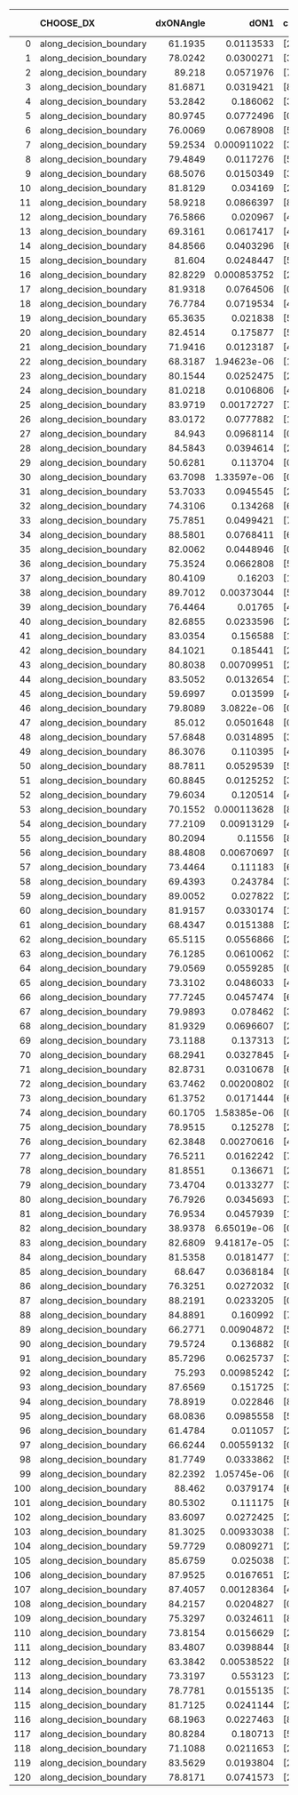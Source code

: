 |     | CHOOSE_DX               |   dxONAngle |        dON1 | cIDON1   |   dON_patch_1 |   nTON |         dON |   dxOFFAngle |       dOFF1 | cIDOFF1   |   dOFF_patch_1 |   nTOFF |        dOFF | SUCCESS   |   nExp |   dual_point_id |   subpoint_time_seconds |   total_execution_time |        logp |        dOFF/dON | Vote dOFF>dON   |
|----:|:------------------------|------------:|------------:|:---------|--------------:|-------:|------------:|-------------:|------------:|:----------|---------------:|--------:|------------:|:----------|-------:|----------------:|------------------------:|-----------------------:|------------:|----------------:|:----------------|
|   0 | along_decision_boundary |     61.1935 | 0.0113533   | [2 7]    |   0.0113533   |      1 | 0.0113533   |      72.1123 | 0.0236222   | [2 7]     |    0.0236222   |       1 | 0.0236222   | True      |      1 |               1 |                 1.24861 |                2.20211 |  0          |     2.08064     | True            |
|   1 | along_decision_boundary |     78.0242 | 0.0300271   | [3 7]    |   0.0300271   |      1 | 0.0300271   |      86.3974 | 0.101418    | [3 7]     |    0.101418    |       1 | 0.101418    | True      |      2 |               2 |                 2.38102 |                4.70082 | -0.5        |     3.37755     | True            |
|   2 | along_decision_boundary |     89.218  | 0.0571976   | [7 9]    |   0.0571976   |      1 | 0.0571976   |      84.7322 | 0.0290721   | [7 9]     |    0.0290721   |       1 | 0.0290721   | False     |      3 |               3 |                 1.93303 |                6.82523 | -1          |     0.508275    | False           |
|   3 | along_decision_boundary |     81.6871 | 0.0319421   | [8 9]    |   0.0319421   |      1 | 0.0319421   |      79.5585 | 0.00318695  | [8 9]     |    0.00318695  |       1 | 0.00318695  | False     |      4 |               4 |                 1.46975 |                8.39651 | -0.166667   |     0.0997727   | False           |
|   4 | along_decision_boundary |     53.2842 | 0.186062    | [3 6]    |   0.186062    |      1 | 0.186062    |      58.2356 | 0.0493945   | [3 6]     |    0.0493945   |       1 | 0.0493945   | False     |      5 |               5 |                 2.04176 |               10.5657  | -0          |     0.265473    | False           |
|   5 | along_decision_boundary |     80.9745 | 0.0772496   | [0 1]    |   0.0772496   |      1 | 0.0772496   |      88.4022 | 0.0256019   | [0 1]     |    0.0256019   |       1 | 0.0256019   | False     |      6 |               7 |                 1.7118  |               14.6248  | -0.1        |     0.331418    | False           |
|   6 | along_decision_boundary |     76.0069 | 0.0678908   | [5 7]    |   0.0678908   |      1 | 0.0678908   |      79.408  | 0.0968418   | [5 7]     |    0.0968418   |       1 | 0.0968418   | True      |      7 |              10 |                 2.02072 |               17.0338  | -0.333333   |     1.42644     | True            |
|   7 | along_decision_boundary |     59.2534 | 0.000911022 | [3 6]    |   0.000911022 |      1 | 0.000911022 |      65.7934 | 0.0169645   | [3 6]     |    0.0169645   |       1 | 0.0169645   | True      |      8 |              12 |                 1.54158 |               21.6971  | -0.0714286  |    18.6214      | True            |
|   8 | along_decision_boundary |     79.4849 | 0.0117276   | [5 9]    |   0.0117276   |      1 | 0.0117276   |      80.9175 | 0.048837    | [5 9]     |    0.048837    |       1 | 0.048837    | True      |      9 |              13 |                 1.23184 |               22.9907  | -0          |     4.16427     | True            |
|   9 | along_decision_boundary |     68.5076 | 0.0150349   | [3 6]    |   0.0150349   |      1 | 0.0150349   |      74.5377 | 6.89119e-06 | [3 6]     |    6.89119e-06 |       1 | 6.89119e-06 | False     |     10 |              14 |                 1.2759  |               24.3514  | -0.0555556  |     0.000458346 | False           |
|  10 | along_decision_boundary |     81.8129 | 0.034169    | [2 4]    |   0.034169    |      1 | 0.034169    |      85.782  | 0.0109542   | [2 4]     |    0.0109542   |       1 | 0.0109542   | False     |     11 |              15 |                 1.24557 |               25.6832  | -0          |     0.32059     | False           |
|  11 | along_decision_boundary |     58.9218 | 0.0866397   | [8 9]    |   0.0866397   |      1 | 0.0866397   |      73.7112 | 0.10373     | [8 9]     |    0.10373     |       1 | 0.10373     | True      |     12 |              16 |                 1.6931  |               27.4531  | -0.0454545  |     1.19725     | True            |
|  12 | along_decision_boundary |     76.5866 | 0.020967    | [4 6]    |   0.020967    |      1 | 0.020967    |      88.462  | 0.190846    | [4 6]     |    0.190846    |       1 | 0.190846    | True      |     13 |              18 |                 2.03249 |               31.7876  | -0          |     9.10222     | True            |
|  13 | along_decision_boundary |     69.3161 | 0.0617417   | [4 6]    |   0.0617417   |      1 | 0.0617417   |      83.3206 | 0.0516861   | [4 6]     |    0.0516861   |       1 | 0.0516861   | False     |     14 |              19 |                 1.12732 |               32.9964  | -0.0384615  |     0.837135    | False           |
|  14 | along_decision_boundary |     84.8566 | 0.0403296   | [6 7]    |   0.0403296   |      1 | 0.0403296   |      82.0006 | 0.0619044   | [6 7]     |    0.0619044   |       1 | 0.0619044   | True      |     15 |              21 |                 1.60454 |               36.9908  | -0          |     1.53496     | True            |
|  15 | along_decision_boundary |     81.604  | 0.0248447   | [5 7]    |   0.0248447   |      1 | 0.0248447   |      80.1595 | 0.0021345   | [5 7]     |    0.0021345   |       1 | 0.0021345   | False     |     16 |              22 |                 1.25839 |               38.2632  | -0.0333333  |     0.0859139   | False           |
|  16 | along_decision_boundary |     82.8229 | 0.000853752 | [2 5]    |   0.000853752 |      1 | 0.000853752 |      89.5115 | 0.00235391  | [2 5]     |    0.00235391  |       1 | 0.00235391  | True      |     17 |              23 |                 1.1739  |               39.4929  | -0          |     2.75713     | True            |
|  17 | along_decision_boundary |     81.9318 | 0.0764506   | [0 1]    |   0.0764506   |      1 | 0.0764506   |      86.711  | 0.0150461   | [0 1]     |    0.0150461   |       1 | 0.0150461   | False     |     18 |              24 |                 1.23834 |               40.7683  | -0.0294118  |     0.196808    | False           |
|  18 | along_decision_boundary |     76.7784 | 0.0719534   | [4 7]    |   0.0719534   |      1 | 0.0719534   |      79.8815 | 0.032555    | [4 7]     |    0.032555    |       1 | 0.032555    | False     |     19 |              25 |                 1.50371 |               42.3237  | -0          |     0.452446    | False           |
|  19 | along_decision_boundary |     65.3635 | 0.021838    | [5 9]    |   0.021838    |      1 | 0.021838    |      71.2077 | 0.049668    | [5 9]     |    0.049668    |       1 | 0.049668    | True      |     20 |              27 |                 1.12009 |               43.7343  | -0.0263158  |     2.27438     | True            |
|  20 | along_decision_boundary |     82.4514 | 0.175877    | [5 9]    |   0.175877    |      1 | 0.175877    |      72.6666 | 0.211171    | [5 9]     |    0.211171    |       1 | 0.211171    | True      |     21 |              28 |                 3.28573 |               47.1967  | -0          |     1.20067     | True            |
|  21 | along_decision_boundary |     71.9416 | 0.0123187   | [4 5]    |   0.0123187   |      1 | 0.0123187   |      76.613  | 0.0301246   | [4 5]     |    0.0301246   |       1 | 0.0301246   | True      |     22 |              29 |                 1.16059 |               48.4318  | -0.0238095  |     2.44544     | True            |
|  22 | along_decision_boundary |     68.3187 | 1.94623e-06 | [1 8]    |   1.94623e-06 |      1 | 1.94623e-06 |      80.8313 | 0.00433724  | [0 8]     |    0.00433724  |       1 | 0.00433724  | True      |     23 |              31 |                 1.80856 |               51.9976  | -0.0909091  |  2228.53        | True            |
|  23 | along_decision_boundary |     80.1544 | 0.0252475   | [2 3]    |   0.0252475   |      1 | 0.0252475   |      89.4643 | 0.0129493   | [2 3]     |    0.0129493   |       1 | 0.0129493   | False     |     24 |              32 |                 1.35351 |               53.4726  | -0.195652   |     0.512892    | False           |
|  24 | along_decision_boundary |     81.0218 | 0.0106806   | [4 6]    |   0.0106806   |      1 | 0.0106806   |      87.5869 | 0.133108    | [4 6]     |    0.133108    |       1 | 0.133108    | True      |     25 |              33 |                 1.35006 |               54.9645  | -0.0833333  |    12.4626      | True            |
|  25 | along_decision_boundary |     83.9719 | 0.00172727  | [7 9]    |   0.00172727  |      1 | 0.00172727  |      89.4127 | 0.00511682  | [7 9]     |    0.00511682  |       1 | 0.00511682  | True      |     26 |              34 |                 1.28258 |               56.3648  | -0.18       |     2.96237     | True            |
|  26 | along_decision_boundary |     83.0172 | 0.0777882   | [1 9]    |   0.0777882   |      1 | 0.0777882   |      80.3031 | 2.43394e-05 | [0 9]     |    2.43394e-05 |       1 | 2.43394e-05 | False     |     27 |              35 |                 1.67108 |               58.1558  | -0.307692   |     0.000312893 | False           |
|  27 | along_decision_boundary |     84.943  | 0.0968114   | [0 1]    |   0.0968114   |      1 | 0.0968114   |      79.1601 | 0.0539383   | [0 1]     |    0.0539383   |       1 | 0.0539383   | False     |     28 |              36 |                 1.59727 |               59.8163  | -0.166667   |     0.557149    | False           |
|  28 | along_decision_boundary |     84.5843 | 0.0394614   | [2 5]    |   0.0394614   |      1 | 0.0394614   |      80.7125 | 0.135291    | [2 5]     |    0.135291    |       1 | 0.135291    | True      |     29 |              37 |                 2.64042 |               62.5823  | -0.0714286  |     3.42844     | True            |
|  29 | along_decision_boundary |     50.6281 | 0.113704    | [0 1]    |   0.113704    |      1 | 0.113704    |      66.8342 | 0.0755063   | [0 1]     |    0.0755063   |       1 | 0.0755063   | False     |     30 |              38 |                 2.17464 |               64.8978  | -0.155172   |     0.664061    | False           |
|  30 | along_decision_boundary |     63.7098 | 1.33597e-06 | [0 9]    |   1.33597e-06 |      1 | 1.33597e-06 |      77.743  | 0.0133009   | [1 9]     |    0.0133009   |       1 | 0.0133009   | True      |     31 |              40 |                 1.34876 |               68.4147  | -0.0666667  |  9955.96        | True            |
|  31 | along_decision_boundary |     53.7033 | 0.0945545   | [2 6]    |   0.0945545   |      1 | 0.0945545   |      62.4216 | 0.161628    | [2 6]     |    0.161628    |       1 | 0.161628    | True      |     32 |              41 |                 2.24431 |               70.6961  | -0.145161   |     1.70937     | True            |
|  32 | along_decision_boundary |     74.3106 | 0.134268    | [6 9]    |   0.134268    |      1 | 0.134268    |      79.2797 | 0.0169277   | [6 9]     |    0.0169277   |       1 | 0.0169277   | False     |     33 |              44 |                 2.56427 |               77.6688  | -0.25       |     0.126074    | False           |
|  33 | along_decision_boundary |     75.7851 | 0.0499421   | [7 9]    |   0.0499421   |      1 | 0.0499421   |      75.4459 | 0.0749358   | [7 9]     |    0.0749358   |       1 | 0.0749358   | True      |     34 |              45 |                 1.2567  |               78.9943  | -0.136364   |     1.50045     | True            |
|  34 | along_decision_boundary |     88.5801 | 0.0768411   | [6 9]    |   0.0768411   |      1 | 0.0768411   |      87.0573 | 0.0234857   | [6 9]     |    0.0234857   |       1 | 0.0234857   | False     |     35 |              47 |                 1.57725 |               82.5986  | -0.235294   |     0.30564     | False           |
|  35 | along_decision_boundary |     82.0062 | 0.0448946   | [0 1]    |   0.0448946   |      1 | 0.0448946   |      83.299  | 0.0646415   | [0 1]     |    0.0646415   |       1 | 0.0646415   | True      |     36 |              50 |                 1.77213 |               88.7723  | -0.128571   |     1.43985     | True            |
|  36 | along_decision_boundary |     75.3524 | 0.0662808   | [5 7]    |   0.0662808   |      1 | 0.0662808   |      73.9755 | 0.078823    | [5 7]     |    0.078823    |       1 | 0.078823    | True      |     37 |              51 |                 1.46103 |               90.5125  | -0.222222   |     1.18923     | True            |
|  37 | along_decision_boundary |     80.4109 | 0.16203     | [1 9]    |   0.16203     |      1 | 0.16203     |      87.3596 | 0.00402241  | [0 9]     |    0.00402241  |       1 | 0.00402241  | False     |     38 |              53 |                 1.318   |               92.0159  | -0.337838   |     0.0248251   | False           |
|  38 | along_decision_boundary |     89.7012 | 0.00373044  | [5 6]    |   0.00373044  |      1 | 0.00373044  |      85.9412 | 0.024492    | [5 6]     |    0.024492    |       1 | 0.024492    | True      |     39 |              54 |                 1.09243 |               93.2202  | -0.210526   |     6.56543     | True            |
|  39 | along_decision_boundary |     76.4464 | 0.01765     | [4 7]    |   0.01765     |      1 | 0.01765     |      87.833  | 0.0215254   | [4 7]     |    0.0215254   |       1 | 0.0215254   | True      |     40 |              56 |                 1.50492 |               94.8595  | -0.320513   |     1.21957     | True            |
|  40 | along_decision_boundary |     82.6855 | 0.0233596   | [2 7]    |   0.0233596   |      1 | 0.0233596   |      88.5375 | 0.00522883  | [2 7]     |    0.00522883  |       1 | 0.00522883  | False     |     41 |              57 |                 1.19037 |               96.0848  | -0.45       |     0.223841    | False           |
|  41 | along_decision_boundary |     83.0354 | 0.156588    | [1 8]    |   0.156588    |      1 | 0.156588    |      85.9708 | 0.237836    | [0 8]     |    0.237836    |       1 | 0.237836    | True      |     42 |              59 |                 2.54862 |              100.87    | -0.304878   |     1.51886     | True            |
|  42 | along_decision_boundary |     84.1021 | 0.185441    | [2 6]    |   0.185441    |      1 | 0.185441    |      80.087  | 0.067544    | [2 6]     |    0.067544    |       1 | 0.067544    | False     |     43 |              60 |                 1.68769 |              102.618   | -0.428571   |     0.364234    | False           |
|  43 | along_decision_boundary |     80.8038 | 0.00709951  | [2 5]    |   0.00709951  |      1 | 0.00709951  |      88.9072 | 0.0785408   | [2 5]     |    0.0785408   |       1 | 0.0785408   | True      |     44 |              61 |                 1.24451 |              103.964   | -0.290698   |    11.0628      | True            |
|  44 | along_decision_boundary |     83.5052 | 0.0132654   | [7 9]    |   0.0132654   |      1 | 0.0132654   |      82.1117 | 0.0607819   | [7 9]     |    0.0607819   |       1 | 0.0607819   | True      |     45 |              62 |                 1.74994 |              105.761   | -0.409091   |     4.58197     | True            |
|  45 | along_decision_boundary |     59.6997 | 0.013599    | [4 6]    |   0.013599    |      1 | 0.013599    |      75.0946 | 0.00765441  | [4 6]     |    0.00765441  |       1 | 0.00765441  | False     |     46 |              63 |                 1.41132 |              107.202   | -0.544444   |     0.562867    | False           |
|  46 | along_decision_boundary |     79.8089 | 3.0822e-06  | [0 3]    |   3.0822e-06  |      1 | 3.0822e-06  |      85.2241 | 0.0613334   | [1 3]     |    0.0613334   |       1 | 0.0613334   | True      |     47 |              65 |                 2.00777 |              113.429   | -0.391304   | 19899.2         | True            |
|  47 | along_decision_boundary |     85.012  | 0.0501648   | [0 3]    |   0.0501648   |      1 | 0.0501648   |      89.9755 | 0.0229345   | [1 3]     |    0.0229345   |       1 | 0.0229345   | False     |     48 |              66 |                 1.43951 |              114.914   | -0.521277   |     0.457183    | False           |
|  48 | along_decision_boundary |     57.6848 | 0.0314895   | [3 8]    |   0.0314895   |      1 | 0.0314895   |      72.7634 | 0.0692306   | [3 8]     |    0.0692306   |       1 | 0.0692306   | True      |     49 |              67 |                 2.04789 |              117.143   | -0.375      |     2.19853     | True            |
|  49 | along_decision_boundary |     86.3076 | 0.110395    | [4 7]    |   0.110395    |      1 | 0.110395    |      82.9475 | 0.0874175   | [4 7]     |    0.0874175   |       1 | 0.0874175   | False     |     50 |              68 |                 1.5066  |              119.055   | -0.5        |     0.791862    | False           |
|  50 | along_decision_boundary |     88.7811 | 0.0529539   | [5 6]    |   0.0529539   |      1 | 0.0529539   |      89.1872 | 0.254378    | [5 6]     |    0.254378    |       1 | 0.254378    | True      |     51 |              69 |                 1.67262 |              120.756   | -0.36       |     4.80376     | True            |
|  51 | along_decision_boundary |     60.8845 | 0.0125252   | [3 8]    |   0.0125252   |      1 | 0.0125252   |      68.5039 | 0.0214351   | [3 8]     |    0.0214351   |       1 | 0.0214351   | True      |     52 |              70 |                 1.71011 |              122.538   | -0.480392   |     1.71136     | True            |
|  52 | along_decision_boundary |     79.6034 | 0.120514    | [4 5]    |   0.120514    |      1 | 0.120514    |      83.2366 | 0.0363592   | [4 5]     |    0.0363592   |       1 | 0.0363592   | False     |     53 |              71 |                 2.55089 |              125.174   | -0.615385   |     0.3017      | False           |
|  53 | along_decision_boundary |     70.1552 | 0.000113628 | [8 9]    |   0.000113628 |      1 | 0.000113628 |      72.3032 | 0.117786    | [8 9]     |    0.117786    |       1 | 0.117786    | True      |     54 |              72 |                 1.58273 |              126.878   | -0.462264   |  1036.59        | True            |
|  54 | along_decision_boundary |     77.2109 | 0.00913129  | [4 6]    |   0.00913129  |      1 | 0.00913129  |      77.0554 | 0.0319074   | [4 6]     |    0.0319074   |       1 | 0.0319074   | True      |     55 |              73 |                 1.04384 |              128.108   | -0.592593   |     3.4943      | True            |
|  55 | along_decision_boundary |     80.2094 | 0.11556     | [8 9]    |   0.11556     |      1 | 0.11556     |      74.2506 | 0.0342924   | [8 9]     |    0.0342924   |       1 | 0.0342924   | False     |     56 |              74 |                 1.54757 |              129.719   | -0.736364   |     0.296749    | False           |
|  56 | along_decision_boundary |     88.4808 | 0.00670697  | [0 8]    |   0.00670697  |      1 | 0.00670697  |      81.8783 | 4.56926e-05 | [1 8]     |    4.56926e-05 |       1 | 4.56926e-05 | False     |     57 |              75 |                 1.06638 |              130.957   | -0.571429   |     0.0068127   | False           |
|  57 | along_decision_boundary |     73.4464 | 0.111183    | [6 9]    |   0.111183    |      1 | 0.111183    |      78.6747 | 0.0447307   | [6 9]     |    0.0447307   |       1 | 0.0447307   | False     |     58 |              76 |                 1.83285 |              132.863   | -0.429825   |     0.402315    | False           |
|  58 | along_decision_boundary |     69.4393 | 0.243784    | [3 6]    |   0.243784    |      1 | 0.243784    |      72.3579 | 0.0375013   | [3 6]     |    0.0375013   |       1 | 0.0375013   | False     |     59 |              78 |                 1.16469 |              134.21    | -0.310345   |     0.15383     | False           |
|  59 | along_decision_boundary |     89.0052 | 0.027822    | [2 9]    |   0.027822    |      1 | 0.027822    |      83.9115 | 0.0267394   | [2 9]     |    0.0267394   |       1 | 0.0267394   | False     |     60 |              79 |                 1.67928 |              136.021   | -0.211864   |     0.961088    | False           |
|  60 | along_decision_boundary |     81.9157 | 0.0330174   | [1 9]    |   0.0330174   |      1 | 0.0330174   |      81.5087 | 0.00793515  | [1 9]     |    0.00793515  |       1 | 0.00793515  | False     |     61 |              80 |                 1.35262 |              137.387   | -0.133333   |     0.240332    | False           |
|  61 | along_decision_boundary |     68.4347 | 0.0151388   | [2 7]    |   0.0151388   |      1 | 0.0151388   |      87.9685 | 0.00395302  | [2 7]     |    0.00395302  |       1 | 0.00395302  | False     |     62 |              81 |                 1.17507 |              138.617   | -0.0737705  |     0.261119    | False           |
|  62 | along_decision_boundary |     65.5115 | 0.0556866   | [2 7]    |   0.0556866   |      1 | 0.0556866   |      74.0089 | 0.0861558   | [2 7]     |    0.0861558   |       1 | 0.0861558   | True      |     63 |              82 |                 2.0603  |              140.822   | -0.0322581  |     1.54716     | True            |
|  63 | along_decision_boundary |     76.1285 | 0.0610062   | [3 6]    |   0.0610062   |      1 | 0.0610062   |      78.8427 | 0.0622961   | [3 6]     |    0.0622961   |       1 | 0.0622961   | True      |     64 |              83 |                 1.01283 |              141.972   | -0.0714286  |     1.02114     | True            |
|  64 | along_decision_boundary |     79.0569 | 0.0559285   | [0 6]    |   0.0559285   |      1 | 0.0559285   |      71.0781 | 0.000893376 | [1 6]     |    0.000893376 |       1 | 0.000893376 | False     |     65 |              84 |                 1.53783 |              143.584   | -0.125      |     0.0159735   | False           |
|  65 | along_decision_boundary |     73.3102 | 0.0486033   | [4 5]    |   0.0486033   |      1 | 0.0486033   |      78.6638 | 0.114727    | [4 5]     |    0.114727    |       1 | 0.114727    | True      |     66 |              85 |                 1.86665 |              145.539   | -0.0692308  |     2.36047     | True            |
|  66 | along_decision_boundary |     77.7245 | 0.0457474   | [6 9]    |   0.0457474   |      1 | 0.0457474   |      78.2927 | 0.0131543   | [6 9]     |    0.0131543   |       1 | 0.0131543   | False     |     67 |              86 |                 1.6323  |              147.215   | -0.121212   |     0.287541    | False           |
|  67 | along_decision_boundary |     79.9893 | 0.078462    | [3 7]    |   0.078462    |      1 | 0.078462    |      76.6197 | 0.00907927  | [3 7]     |    0.00907927  |       1 | 0.00907927  | False     |     68 |              87 |                 1.85411 |              149.105   | -0.0671642  |     0.115715    | False           |
|  68 | along_decision_boundary |     81.9329 | 0.0696607   | [2 3]    |   0.0696607   |      1 | 0.0696607   |      78.7182 | 0.0527878   | [2 3]     |    0.0527878   |       1 | 0.0527878   | False     |     69 |              88 |                 2.0875  |              151.237   | -0.0294118  |     0.757784    | False           |
|  69 | along_decision_boundary |     73.1188 | 0.137313    | [2 6]    |   0.137313    |      1 | 0.137313    |      89.3982 | 0.0929459   | [2 6]     |    0.0929459   |       1 | 0.0929459   | False     |     70 |              89 |                 1.51126 |              152.772   | -0.00724638 |     0.676891    | False           |
|  70 | along_decision_boundary |     68.2941 | 0.0327845   | [4 8]    |   0.0327845   |      1 | 0.0327845   |      73.938  | 0.0959409   | [4 8]     |    0.0959409   |       1 | 0.0959409   | True      |     71 |              90 |                 1.56737 |              154.374   | -0          |     2.92641     | True            |
|  71 | along_decision_boundary |     82.8731 | 0.0310678   | [6 9]    |   0.0310678   |      1 | 0.0310678   |      87.8328 | 0.254131    | [6 9]     |    0.254131    |       1 | 0.254131    | True      |     72 |              91 |                 1.15135 |              155.641   | -0.00704225 |     8.1799      | True            |
|  72 | along_decision_boundary |     63.7462 | 0.00200802  | [0 8]    |   0.00200802  |      1 | 0.00200802  |      72.0398 | 0.000212669 | [1 8]     |    0.000212669 |       1 | 0.000212669 | False     |     73 |              92 |                 1.17038 |              156.903   | -0.0277778  |     0.10591     | False           |
|  73 | along_decision_boundary |     61.3752 | 0.0171444   | [6 9]    |   0.0171444   |      1 | 0.0171444   |      62.5635 | 0.0457663   | [6 9]     |    0.0457663   |       1 | 0.0457663   | True      |     74 |              93 |                 1.29422 |              158.253   | -0.00684932 |     2.66946     | True            |
|  74 | along_decision_boundary |     60.1705 | 1.58385e-06 | [0 8]    |   1.58385e-06 |      1 | 1.58385e-06 |      83.9602 | 0.0349785   | [1 8]     |    0.0349785   |       1 | 0.0349785   | True      |     75 |              97 |                 1.18883 |              165.963   | -0.027027   | 22084.5         | True            |
|  75 | along_decision_boundary |     78.9515 | 0.125278    | [2 6]    |   0.125278    |      1 | 0.125278    |      73.796  | 0.0993491   | [2 6]     |    0.0993491   |       1 | 0.0993491   | False     |     76 |              98 |                 1.94044 |              167.976   | -0.06       |     0.793032    | False           |
|  76 | along_decision_boundary |     62.3848 | 0.00270616  | [4 6]    |   0.00270616  |      1 | 0.00270616  |      67.7986 | 0.0325846   | [4 6]     |    0.0325846   |       1 | 0.0325846   | True      |     77 |              99 |                 1.2094  |              169.229   | -0.0263158  |    12.0409      | True            |
|  77 | along_decision_boundary |     76.5211 | 0.0162242   | [7 8]    |   0.0162242   |      1 | 0.0162242   |      85.4554 | 0.00288633  | [7 8]     |    0.00288633  |       1 | 0.00288633  | False     |     78 |             100 |                 1.22476 |              170.617   | -0.0584416  |     0.177902    | False           |
|  78 | along_decision_boundary |     81.8551 | 0.136671    | [2 6]    |   0.136671    |      1 | 0.136671    |      81.199  | 0.153439    | [2 6]     |    0.153439    |       1 | 0.153439    | True      |     79 |             103 |                 3.14981 |              174.048   | -0.025641   |     1.12269     | True            |
|  79 | along_decision_boundary |     73.4704 | 0.0133277   | [3 8]    |   0.0133277   |      1 | 0.0133277   |      83.4576 | 0.0324741   | [3 8]     |    0.0324741   |       1 | 0.0324741   | True      |     80 |             104 |                 1.59563 |              175.683   | -0.056962   |     2.43658     | True            |
|  80 | along_decision_boundary |     76.7926 | 0.0345693   | [7 9]    |   0.0345693   |      1 | 0.0345693   |      72.7719 | 0.00809081  | [7 9]     |    0.00809081  |       1 | 0.00809081  | False     |     81 |             105 |                 1.81286 |              177.528   | -0.1        |     0.234046    | False           |
|  81 | along_decision_boundary |     76.9534 | 0.0457939   | [1 6]    |   0.0457939   |      1 | 0.0457939   |      72.3184 | 0.0625697   | [0 6]     |    0.0625697   |       1 | 0.0625697   | True      |     82 |             106 |                 1.22849 |              179.05    | -0.0555556  |     1.36633     | True            |
|  82 | along_decision_boundary |     38.9378 | 6.65019e-06 | [0 8]    |   6.65019e-06 |      1 | 6.65019e-06 |      84.1125 | 0.0250056   | [1 8]     |    0.0250056   |       1 | 0.0250056   | True      |     83 |             107 |                 1.53579 |              180.652   | -0.097561   |  3760.14        | True            |
|  83 | along_decision_boundary |     82.6809 | 9.41817e-05 | [3 6]    |   9.41817e-05 |      1 | 9.41817e-05 |      83.8492 | 0.0348511   | [3 6]     |    0.0348511   |       1 | 0.0348511   | True      |     84 |             108 |                 1.12493 |              182.104   | -0.150602   |   370.041       | True            |
|  84 | along_decision_boundary |     81.5358 | 0.0181477   | [1 3]    |   0.0181477   |      1 | 0.0181477   |      79.9963 | 0.0742263   | [0 3]     |    0.0742263   |       1 | 0.0742263   | True      |     85 |             109 |                 1.25616 |              183.465   | -0.214286   |     4.09013     | True            |
|  85 | along_decision_boundary |     68.647  | 0.0368184   | [0 1]    |   0.0368184   |      1 | 0.0368184   |      69.4578 | 0.0854166   | [0 1]     |    0.0854166   |       1 | 0.0854166   | True      |     86 |             110 |                 1.61661 |              185.185   | -0.288235   |     2.31994     | True            |
|  86 | along_decision_boundary |     76.3251 | 0.0272032   | [0 1]    |   0.0272032   |      1 | 0.0272032   |      71.7744 | 0.0468231   | [0 1]     |    0.0468231   |       1 | 0.0468231   | True      |     87 |             111 |                 1.14459 |              186.438   | -0.372093   |     1.72123     | True            |
|  87 | along_decision_boundary |     88.2191 | 0.0233205   | [0 2]    |   0.0233205   |      1 | 0.0233205   |      86.5793 | 0.396667    | [1 2]     |    0.396667    |       1 | 0.396667    | True      |     88 |             112 |                 3.29403 |              189.892   | -0.465517   |    17.0094      | True            |
|  88 | along_decision_boundary |     84.8891 | 0.160992    | [7 9]    |   0.160992    |      1 | 0.160992    |      89.094  | 0.000418246 | [7 9]     |    0.000418246 |       1 | 0.000418246 | False     |     89 |             113 |                 1.29249 |              191.395   | -0.568182   |     0.00259792  | False           |
|  89 | along_decision_boundary |     66.2771 | 0.00904872  | [5 6]    |   0.00904872  |      1 | 0.00904872  |      79.1471 | 0.0221573   | [5 6]     |    0.0221573   |       1 | 0.0221573   | True      |     90 |             114 |                 1.24505 |              192.721   | -0.455056   |     2.44867     | True            |
|  90 | along_decision_boundary |     79.5724 | 0.136882    | [0 1]    |   0.136882    |      1 | 0.136882    |      87.9446 | 0.0618927   | [0 1]     |    0.0618927   |       1 | 0.0618927   | False     |     91 |             116 |                 1.22033 |              196.481   | -0.555556   |     0.452162    | False           |
|  91 | along_decision_boundary |     85.7296 | 0.0625737   | [3 7]    |   0.0625737   |      1 | 0.0625737   |      84.6585 | 0.00532319  | [3 7]     |    0.00532319  |       1 | 0.00532319  | False     |     92 |             117 |                 1.37158 |              197.965   | -0.445055   |     0.0850706   | False           |
|  92 | along_decision_boundary |     75.293  | 0.00985242  | [2 4]    |   0.00985242  |      1 | 0.00985242  |      78.3404 | 0.0120718   | [2 4]     |    0.0120718   |       1 | 0.0120718   | True      |     93 |             118 |                 1.27461 |              199.293   | -0.347826   |     1.22527     | True            |
|  93 | along_decision_boundary |     87.6569 | 0.151725    | [3 6]    |   0.151725    |      1 | 0.151725    |      77.9732 | 0.263857    | [3 6]     |    0.263857    |       1 | 0.263857    | True      |     94 |             119 |                 3.02465 |              202.44    | -0.435484   |     1.73905     | True            |
|  94 | along_decision_boundary |     78.8919 | 0.022846    | [8 9]    |   0.022846    |      1 | 0.022846    |      82.2365 | 0.284535    | [8 9]     |    0.284535    |       1 | 0.284535    | True      |     95 |             121 |                 2.01731 |              208.442   | -0.531915   |    12.4545      | True            |
|  95 | along_decision_boundary |     68.0836 | 0.0985558   | [5 7]    |   0.0985558   |      1 | 0.0985558   |      74.5498 | 0.026057    | [5 7]     |    0.026057    |       1 | 0.026057    | False     |     96 |             125 |                 1.8037  |              212.818   | -0.636842   |     0.264388    | False           |
|  96 | along_decision_boundary |     61.4784 | 0.011057    | [2 6]    |   0.011057    |      1 | 0.011057    |      56.0783 | 0.00319321  | [2 6]     |    0.00319321  |       1 | 0.00319321  | False     |     97 |             126 |                 1.12768 |              214.033   | -0.520833   |     0.288796    | False           |
|  97 | along_decision_boundary |     66.6244 | 0.00559132  | [0 1]    |   0.00559132  |      1 | 0.00559132  |      61.4571 | 0.0122069   | [0 1]     |    0.0122069   |       1 | 0.0122069   | True      |     98 |             128 |                 1.23034 |              215.477   | -0.417526   |     2.18319     | True            |
|  98 | along_decision_boundary |     81.7749 | 0.0333862   | [5 7]    |   0.0333862   |      1 | 0.0333862   |      77.0493 | 0.157358    | [5 7]     |    0.157358    |       1 | 0.157358    | True      |     99 |             129 |                 1.26259 |              216.797   | -0.510204   |     4.71325     | True            |
|  99 | along_decision_boundary |     82.2392 | 1.05745e-06 | [0 3]    |   1.05745e-06 |      1 | 1.05745e-06 |      75.6545 | 0.0337077   | [0 3]     |    0.0337077   |       1 | 0.0337077   | True      |    100 |             130 |                 1.16784 |              218.106   | -0.611111   | 31876.4         | True            |
| 100 | along_decision_boundary |     88.462  | 0.0379174   | [6 9]    |   0.0379174   |      1 | 0.0379174   |      83.3865 | 0.247512    | [6 9]     |    0.247512    |       1 | 0.247512    | True      |    101 |             131 |                 1.74623 |              219.915   | -0.72       |     6.52768     | True            |
| 101 | along_decision_boundary |     80.5302 | 0.111175    | [6 7]    |   0.111175    |      1 | 0.111175    |      79.2325 | 0.0380797   | [6 7]     |    0.0380797   |       1 | 0.0380797   | False     |    102 |             132 |                 2.12257 |              222.149   | -0.836634   |     0.34252     | False           |
| 102 | along_decision_boundary |     83.6097 | 0.0272425   | [2 9]    |   0.0272425   |      1 | 0.0272425   |      75.9945 | 0.0508154   | [2 9]     |    0.0508154   |       1 | 0.0508154   | True      |    103 |             134 |                 1.19626 |              225.01    | -0.705882   |     1.8653      | True            |
| 103 | along_decision_boundary |     81.3025 | 0.00933038  | [7 9]    |   0.00933038  |      1 | 0.00933038  |      77.1525 | 0.0770219   | [7 9]     |    0.0770219   |       1 | 0.0770219   | True      |    104 |             135 |                 1.24604 |              226.376   | -0.820388   |     8.25496     | True            |
| 104 | along_decision_boundary |     59.7729 | 0.0809271   | [2 9]    |   0.0809271   |      1 | 0.0809271   |      68.3502 | 0.113558    | [2 9]     |    0.113558    |       1 | 0.113558    | True      |    105 |             136 |                 1.51104 |              227.904   | -0.942308   |     1.40321     | True            |
| 105 | along_decision_boundary |     85.6759 | 0.025038    | [7 9]    |   0.025038    |      1 | 0.025038    |      88.3674 | 0.0151699   | [7 9]     |    0.0151699   |       1 | 0.0151699   | False     |    106 |             137 |                 1.10838 |              229.076   | -1.07143    |     0.605876    | False           |
| 106 | along_decision_boundary |     87.9525 | 0.0167651   | [2 4]    |   0.0167651   |      1 | 0.0167651   |      82.7475 | 0.014367    | [2 4]     |    0.014367    |       1 | 0.014367    | False     |    107 |             138 |                 1.19675 |              230.315   | -0.924528   |     0.856956    | False           |
| 107 | along_decision_boundary |     87.4057 | 0.00128364  | [4 8]    |   0.00128364  |      1 | 0.00128364  |      89.0042 | 0.0544084   | [4 8]     |    0.0544084   |       1 | 0.0544084   | True      |    108 |             139 |                 1.16699 |              231.567   | -0.78972    |    42.3859      | True            |
| 108 | along_decision_boundary |     84.2157 | 0.0204827   | [0 1]    |   0.0204827   |      1 | 0.0204827   |      88.5628 | 0.274388    | [0 1]     |    0.274388    |       1 | 0.274388    | True      |    109 |             140 |                 2.48562 |              234.131   | -0.907407   |    13.3961      | True            |
| 109 | along_decision_boundary |     75.3297 | 0.0324611   | [8 9]    |   0.0324611   |      1 | 0.0324611   |      78.5306 | 0.0689605   | [8 9]     |    0.0689605   |       1 | 0.0689605   | True      |    110 |             141 |                 1.64381 |              235.818   | -1.03211    |     2.1244      | True            |
| 110 | along_decision_boundary |     73.8154 | 0.0156629   | [2 9]    |   0.0156629   |      1 | 0.0156629   |      84.7637 | 0.0444039   | [2 9]     |    0.0444039   |       1 | 0.0444039   | True      |    111 |             143 |                 1.51373 |              239.916   | -1.16364    |     2.83498     | True            |
| 111 | along_decision_boundary |     83.4807 | 0.0398844   | [8 9]    |   0.0398844   |      1 | 0.0398844   |      75.5302 | 0.00652538  | [8 9]     |    0.00652538  |       1 | 0.00652538  | False     |    112 |             144 |                 1.5526  |              241.638   | -1.3018     |     0.163607    | False           |
| 112 | along_decision_boundary |     63.3842 | 0.00538522  | [8 9]    |   0.00538522  |      1 | 0.00538522  |      66.3477 | 0.0142677   | [8 9]     |    0.0142677   |       1 | 0.0142677   | True      |    113 |             145 |                 1.41464 |              243.112   | -1.14286    |     2.64943     | True            |
| 113 | along_decision_boundary |     73.3197 | 0.553123    | [2 5]    |   0.553123    |      1 | 0.553123    |      76.49   | 0.359846    | [2 5]     |    0.359846    |       1 | 0.359846    | False     |    114 |             146 |                 3.5481  |              246.712   | -1.27876    |     0.650572    | False           |
| 114 | along_decision_boundary |     78.7781 | 0.0155135   | [3 5]    |   0.0155135   |      1 | 0.0155135   |      72.0678 | 0.0685664   | [3 5]     |    0.0685664   |       1 | 0.0685664   | True      |    115 |             147 |                 1.87068 |              248.693   | -1.12281    |     4.41978     | True            |
| 115 | along_decision_boundary |     81.7125 | 0.0241144   | [2 7]    |   0.0241144   |      1 | 0.0241144   |      87.7677 | 0.0168549   | [2 7]     |    0.0168549   |       1 | 0.0168549   | False     |    116 |             148 |                 1.33109 |              250.212   | -1.25652    |     0.698957    | False           |
| 116 | along_decision_boundary |     68.1963 | 0.0227463   | [8 9]    |   0.0227463   |      1 | 0.0227463   |      64.3719 | 0.161732    | [8 9]     |    0.161732    |       1 | 0.161732    | True      |    117 |             149 |                 1.48759 |              251.745   | -1.10345    |     7.11024     | True            |
| 117 | along_decision_boundary |     80.8284 | 0.180713    | [5 7]    |   0.180713    |      1 | 0.180713    |      72.7251 | 0.0406852   | [5 7]     |    0.0406852   |       1 | 0.0406852   | False     |    118 |             150 |                 1.63818 |              253.469   | -1.23504    |     0.225137    | False           |
| 118 | along_decision_boundary |     71.1088 | 0.0211653   | [2 7]    |   0.0211653   |      1 | 0.0211653   |      84.167  | 0.011374    | [2 7]     |    0.011374    |       1 | 0.011374    | False     |    119 |             151 |                 1.10389 |              254.71    | -1.08475    |     0.537389    | False           |
| 119 | along_decision_boundary |     83.5629 | 0.0193804   | [2 6]    |   0.0193804   |      1 | 0.0193804   |      84.1582 | 0.143632    | [2 6]     |    0.143632    |       1 | 0.143632    | True      |    120 |             152 |                 1.534   |              256.341   | -0.945378   |     7.41118     | True            |
| 120 | along_decision_boundary |     78.8171 | 0.0741573   | [2 5]    |   0.0741573   |      1 | 0.0741573   |      84.3522 | 0.0306289   | [2 5]     |    0.0306289   |       1 | 0.0306289   | False     |    121 |             153 |                 1.45994 |              257.829   | -1.06667    |     0.413026    | False           |